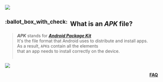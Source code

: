 ![](https://via.placeholder.com/1024x1.png/0078D7/0078D7/text=+)<!--3px blue line-->
<h2>
  <a class="anchor" id="what-is-an-apk-file">
    <sup>:ballot_box_with_check:&ensp;</sup>What is an <i>APK</i> file?
  </a>
</h2>
<blockquote>
<span><!-- leave the next line blank -->

***APK*** stands for [***Android Package Kit***](https://whatis.techtarget.com/definition/APK-file-Android-Package-Kit-file-format)  
It's the file format that Android uses to distribute and install apps.  
As a result, `APK`s contain all the elements  
that an app needs to install correctly on the device.
</span>
  <br/><br/>
</blockquote>

![](https://via.placeholder.com/1024x1.png/0078D7/0078D7/text=+)<!--1px blue line-->
<p align="right"><a href="/../../#--------------questionfaq----------"><b>FAQ</b></a></p>
